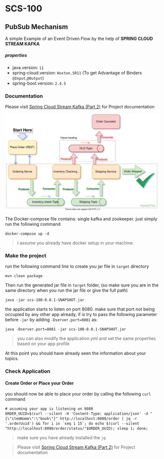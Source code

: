 # SCS-100

## PubSub Mechanism

A simple Example of an Event Driven Flow by the help of **SPRING CLOUD STREAM KAFKA**

##### properties

* java.version: `11`
* spring-cloud.version: `Hoxton.SR11` (To get Advantage of Binders `@Input`,`@Output`)
* spring-boot.version: `2.4.5`

### Documentation
Please visit [Spring Cloud Stream Kafka (Part 2)](https://tanzu.vmware.com/developer/guides/event-streaming/spring-cloud-stream-kafka-p2/) for Project documentation


![General Flow Diagram](material/kafka-events-intro-100.svg)

The Docker-compose file contains: single kafka and zookeeper. just simply run the following command

```shell
docker-compose up -d
```

> I assume you already have docker setup in your machine.

### Make the project

run the following command line to create you jar file in `target` directory

```shell
mvn clean package
```

Then run the generated jar file in `target` folder, (so make sure you are in the same directory when you run the jar file
or give the full path)

```shell
java -jar scs-100-0.0.1-SNAPSHOT.jar
```

the application starts to listen on port 8080. make sure that port not being occupied by any other app already, if is try
to pass the following parameter before `-jar` by adding `-Dserver.port=8081` as:

```shell
java -Dserver.port=8081 -jar scs-100-0.0.1-SNAPSHOT.jar
```

> you can also modify the application.yml and set the same properties based on your app profile

At this point you should have already seen the information about your topics.

### Check Application

#### Create Order or Place your Order
you should now be able to place your order by calling the following `curl` command

```shell
# assuming your app is listening on 8080
ORDER_UUID=$(curl --silent -H 'Content-Type: application/json' -d "{\"itemName\":\"book\"}" http://localhost:8080/order | jq -r '.orderUuid') && for i in `seq 1 15`; do echo $(curl --silent "http://localhost:8080/order/status/"$ORDER_UUID); sleep 1; done;
```
> make sure you have already installed the `jq` 

> Please visit [Spring Cloud Stream Kafka (Part 2)](https://tanzu.vmware.com/developer/guides/event-streaming/spring-cloud-stream-kafka-p2/) for Project documentation 

